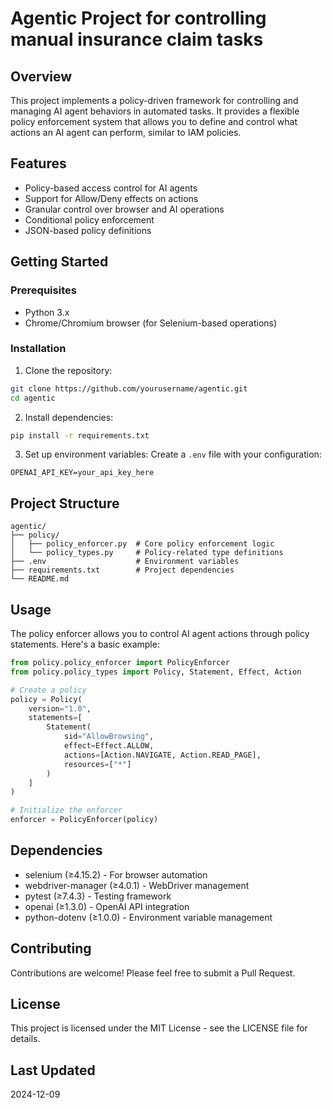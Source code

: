 # Agentic Project for controlling manual insurance claim tasks

## Overview
This project implements a policy-driven framework for controlling and managing AI agent behaviors in automated tasks. It provides a flexible policy enforcement system that allows you to define and control what actions an AI agent can perform, similar to IAM policies.

## Features
- Policy-based access control for AI agents
- Support for Allow/Deny effects on actions
- Granular control over browser and AI operations
- Conditional policy enforcement
- JSON-based policy definitions

## Getting Started

### Prerequisites
- Python 3.x
- Chrome/Chromium browser (for Selenium-based operations)

### Installation
1. Clone the repository:
```bash
git clone https://github.com/yourusername/agentic.git
cd agentic
```

2. Install dependencies:
```bash
pip install -r requirements.txt
```

3. Set up environment variables:
Create a `.env` file with your configuration:
```
OPENAI_API_KEY=your_api_key_here
```

## Project Structure
```
agentic/
├── policy/
│   ├── policy_enforcer.py  # Core policy enforcement logic
│   └── policy_types.py     # Policy-related type definitions
├── .env                    # Environment variables
├── requirements.txt        # Project dependencies
└── README.md
```

## Usage
The policy enforcer allows you to control AI agent actions through policy statements. Here's a basic example:

```python
from policy.policy_enforcer import PolicyEnforcer
from policy.policy_types import Policy, Statement, Effect, Action

# Create a policy
policy = Policy(
    version="1.0",
    statements=[
        Statement(
            sid="AllowBrowsing",
            effect=Effect.ALLOW,
            actions=[Action.NAVIGATE, Action.READ_PAGE],
            resources=["*"]
        )
    ]
)

# Initialize the enforcer
enforcer = PolicyEnforcer(policy)
```

## Dependencies
- selenium (≥4.15.2) - For browser automation
- webdriver-manager (≥4.0.1) - WebDriver management
- pytest (≥7.4.3) - Testing framework
- openai (≥1.3.0) - OpenAI API integration
- python-dotenv (≥1.0.0) - Environment variable management

## Contributing
Contributions are welcome! Please feel free to submit a Pull Request.

## License
This project is licensed under the MIT License - see the LICENSE file for details.

## Last Updated
2024-12-09
